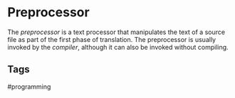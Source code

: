 # Preprocessor

The *preprocessor* is a text processor that manipulates the text of a source file as part of the first phase of translation. The preprocessor is usually invoked by the *compiler*, although it can also be invoked without compiling.  

## Tags
#programming 
